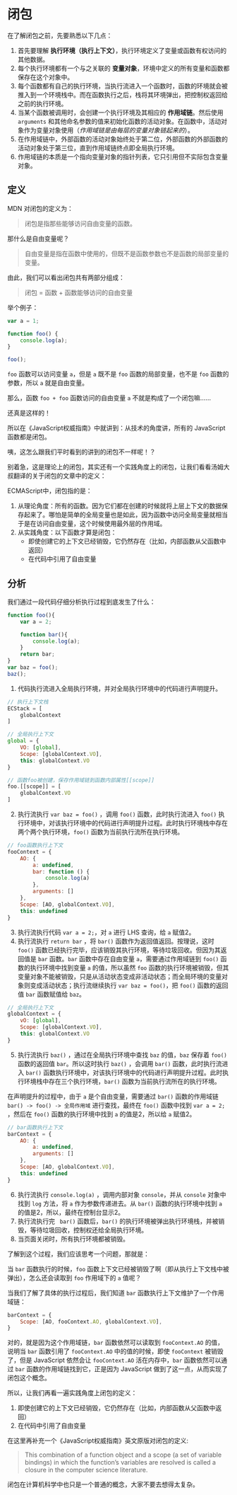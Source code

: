 # 闭包

在了解闭包之前，先要熟悉以下几点： 

1. 首先要理解 **执行环境（执行上下文）**，执行环境定义了变量或函数有权访问的其他数据。
2. 每个执行环境都有一个与之关联的 **变量对象**，环境中定义的所有变量和函数都保存在这个对象中。
3. 每个函数都有自己的执行环境，当执行流进入一个函数时，函数的环境就会被推入到一个环境栈中。而在函数执行之后，栈将其环境弹出，把控制权返回给之前的执行环境。
4. 当某个函数被调用时，会创建一个执行环境及其相应的 **作用域链**。然后使用 `arguments` 和其他命名参数的值来初始化函数的活动对象。在函数中，活动对象作为变量对象使用（*作用域链是由每层的变量对象链起来的*）。
5. 在作用域链中，外部函数的活动对象始终处于第二位，外部函数的外部函数的活动对象处于第三位，直到作用域链终点即全局执行环境。
6. 作用域链的本质是一个指向变量对象的指针列表，它只引用但不实际包含变量对象。

## 定义

MDN 对闭包的定义为：

> 闭包是指那些能够访问自由变量的函数。

那什么是自由变量呢？

> 自由变量是指在函数中使用的，但既不是函数参数也不是函数的局部变量的变量。

由此，我们可以看出闭包共有两部分组成：

> 闭包 = 函数 + 函数能够访问的自由变量

举个例子：

```js
var a = 1;

function foo() {
    console.log(a);
}

foo();
```

`foo` 函数可以访问变量 `a`，但是 `a` 既不是 `foo` 函数的局部变量，也不是 `foo` 函数的参数，所以 `a` 就是自由变量。

那么，函数 `foo + foo` 函数访问的自由变量 `a` 不就是构成了一个闭包嘛……

还真是这样的！

所以在《JavaScript权威指南》中就讲到：从技术的角度讲，所有的 JavaScript 函数都是闭包。

咦，这怎么跟我们平时看到的讲到的闭包不一样呢！？

别着急，这是理论上的闭包，其实还有一个实践角度上的闭包，让我们看看汤姆大叔翻译的关于闭包的文章中的定义：

ECMAScript中，闭包指的是：

1. 从理论角度：所有的函数。因为它们都在创建的时候就将上层上下文的数据保存起来了。哪怕是简单的全局变量也是如此，因为函数中访问全局变量就相当于是在访问自由变量，这个时候使用最外层的作用域。
2. 从实践角度：以下函数才算是闭包：
   - 即使创建它的上下文已经销毁，它仍然存在（比如，内部函数从父函数中返回）
   - 在代码中引用了自由变量

## 分析

我们通过一段代码仔细分析执行过程到底发生了什么：

```js
function foo(){
    var a = 2;

    function bar(){
        console.log(a);
    }
    return bar;
}
var baz = foo();
baz();
```

1. 代码执行流进入全局执行环境，并对全局执行环境中的代码进行声明提升。

```js
// 执行上下文栈
ECStack = [
    globalContext
]

// 全局执行上下文
global = {
    VO: [global],
    Scope: [globalContext.VO],
    this: globalContext.VO
}

// 函数foo被创建，保存作用域链到函数内部属性[[scope]]
foo.[[scope]] = [
    globalContext.VO
]
```

2. 执行流执行 `var baz = foo()` ，调用 `foo()` 函数，此时执行流进入 `foo()` 执行环境中，对该执行环境中的代码进行声明提升过程。此时执行环境栈中存在两个两个执行环境，`foo()` 函数为当前执行流所在执行环境。

```js
// foo函数执行上下文
fooContext = {
    AO: {
        a: undefined,
        bar: function () {
            console.log(a)
        },
        arguments: []
    },
    Scope: [AO, globalContext.VO],
    this: undefined
}
```

3. 执行流执行代码 `var a = 2;`，对 `a` 进行 LHS 查询，给 `a` 赋值2。
4. 执行流执行 `return bar` ，将 `bar()` 函数作为返回值返回。按理说，这时 `foo()` 函数已经执行完毕，应该销毁其执行环境，等待垃圾回收。但因为其返回值是 `bar` 函数。`bar` 函数中存在自由变量 `a`，需要通过作用域链到 `foo()` 函数的执行环境中找到变量 `a` 的值，所以虽然 `foo` 函数的执行环境被销毁，但其变量对象不能被销毁，只是从活动状态变成非活动状态；而全局环境的变量对象则变成活动状态；执行流继续执行 `var baz = foo()`，把 `foo()` 函数的返回值 `bar` 函数赋值给 `baz`。

```js
// 全局执行上下文
globalContext = {
    vO: [global],
    Scope: [globalContext.VO],
    this: globalContext.VO
}
```

5. 执行流执行 `baz()` ，通过在全局执行环境中查找 `baz` 的值，`baz` 保存着 `foo()` 函数的返回值 `bar`。所以这时执行 `baz()` ，会调用 `bar()` 函数，此时执行流进入 `bar()` 函数执行环境中，对该执行环境中的代码进行声明提升过程。此时执行环境栈中存在三个执行环境，`bar()` 函数为当前执行流所在的执行环境。

在声明提升的过程中，由于 `a` 是个自由变量，需要通过 `bar()` 函数的作用域链 `bar() -> foo() -> 全局作用域` 进行查找，最终在 `foo()` 函数中找到 `var a = 2;` ，然后在 `foo()` 函数的执行环境中找到 `a` 的值是2，所以给 `a` 赋值2。

```js
// bar函数执行上下文
barContext = {
    AO: {
        a: undefined,
        arguments: []
    },
    Scope: [AO, globalContext.VO],
    this: undefined
}
```

6. 执行流执行 `console.log(a)` ，调用内部对象 `console`，并从 `console` 对象中找到 `log` 方法，将 `a` 作为参数传递进去。从 `bar()` 函数的执行环境中找到 `a` 的值是2，所以，最终在控制台显示2。
7. 执行流执行完 ` bar()` 函数后，`bar()` 的执行环境被弹出执行环境栈，并被销毁，等待垃圾回收，控制权还给全局执行环境。
8. 当页面关闭时，所有执行环境都被销毁。

了解到这个过程，我们应该思考一个问题，那就是：

当 `bar` 函数执行的时候，`foo` 函数上下文已经被销毁了啊（即从执行上下文栈中被弹出），怎么还会读取到 `foo` 作用域下的 `a` 值呢？

当我们了解了具体的执行过程后，我们知道 `bar` 函数执行上下文维护了一个作用域链：

```js
barContext = {
    Scope: [AO, fooContext.AO, globalContext.VO],
}
```

对的，就是因为这个作用域链，`bar` 函数依然可以读取到 `fooContext.AO` 的值，说明当 `bar` 函数引用了 `fooContext.AO` 中的值的时候，即使 `fooContext` 被销毁了，但是 JavaScript 依然会让 `fooContext.AO` 活在内存中，`bar` 函数依然可以通过 `bar` 函数的作用域链找到它，正是因为 JavaScript 做到了这一点，从而实现了闭包这个概念。

所以，让我们再看一遍实践角度上闭包的定义：

1. 即使创建它的上下文已经销毁，它仍然存在（比如，内部函数从父函数中返回）
2. 在代码中引用了自由变量

在这里再补充一个《JavaScript权威指南》英文原版对闭包的定义:

> This combination of a function object and a scope (a set of variable bindings) in which the function’s variables are resolved is called a closure in the computer science literature.

闭包在计算机科学中也只是一个普通的概念，大家不要去想得太复杂。







